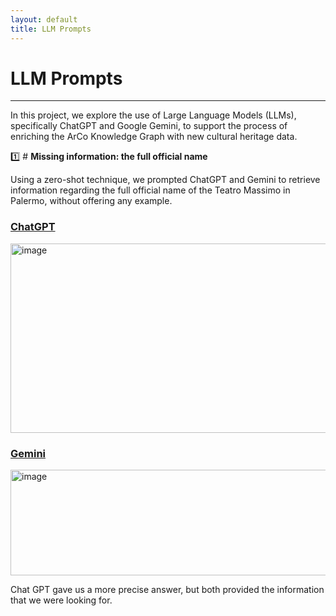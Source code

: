 ```yaml
---
layout: default
title: LLM Prompts
---
```


# LLM Prompts


---

In this project, we explore the use of Large Language Models (LLMs), specifically ChatGPT and Google Gemini, to support the process of enriching the ArCo Knowledge Graph with new cultural heritage data.

1️⃣ # **Missing information: the full official name**


Using a zero-shot technique, we prompted ChatGPT and Gemini to retrieve information regarding the full official name of the Teatro Massimo in Palermo, without offering any example.


### [ChatGPT](https://chat.openai.com/)


<img width="602" height="303" alt="image" src="https://github.com/user-attachments/assets/bdf58daf-0813-41ba-b2b1-c5ef62ffd808" />


### [Gemini](https://gemini.google.com/)


<img width="602" height="169" alt="image" src="https://github.com/user-attachments/assets/155e8df5-a588-4ccc-9af1-c8080f49f2bb" />

Chat GPT gave us a more precise answer, but both provided the information that we were looking for. 













